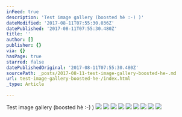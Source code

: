 ```yaml
---
inFeed: true
description: 'Test image gallery (boosted hè :-) )'
dateModified: '2017-08-11T07:55:30.036Z'
datePublished: '2017-08-11T07:55:30.480Z'
title: ''
author: []
publisher: {}
via: {}
hasPage: true
starred: false
datePublishedOriginal: '2017-08-11T07:55:30.480Z'
sourcePath: _posts/2017-08-11-test-image-gallery-boosted-he-.md
url: test-image-gallery-boosted-he-/index.html
_type: Article

---
```

Test image gallery (boosted hè :-) )
![](https://the-grid-user-content.s3-us-west-2.amazonaws.com/af7b8dbd-1cf9-4dc1-8fb2-c0648115cc49.jpg)
![](https://the-grid-user-content.s3-us-west-2.amazonaws.com/02b1f8a5-3f5e-4abe-91ad-9843bf637fe9.jpg)
![](https://imgflo.herokuapp.com/graph/2b2431f8e7ba7b0/5ec91845f0c8c7054d1a61930ee8a864/croprotate.jpg?cropheight=4000&cropwidth=2665&degrees=-90&input=https%3A%2F%2Fthe-grid-user-content.s3-us-west-2.amazonaws.com%2Fb07c6ddf-a0b4-4f0c-a7c3-d888856d629c.jpg&x=0&y=0)
![](https://imgflo.herokuapp.com/graph/2b2431f8e7ba7b0/10d8da95fd21af8a73ee09090a3b8132/croprotate.jpg?cropheight=4000&cropwidth=2665&degrees=-90&input=https%3A%2F%2Fthe-grid-user-content.s3-us-west-2.amazonaws.com%2Fa4780f0a-5329-43c4-9d83-7e9408e08b82.jpg&x=0&y=0)
![](https://the-grid-user-content.s3-us-west-2.amazonaws.com/cffb50ac-01d2-4085-89a5-1be4cb2231d3.jpg)
![](https://the-grid-user-content.s3-us-west-2.amazonaws.com/b50efcfb-85e1-4599-80fc-135bc58b21a9.jpg)
![](https://the-grid-user-content.s3-us-west-2.amazonaws.com/f58f17b4-41bf-46b5-8753-48c37b4a9c22.jpg)
![](https://the-grid-user-content.s3-us-west-2.amazonaws.com/d2dc6aaa-8f78-4279-94f3-031f0e1107a6.jpg)
![](https://the-grid-user-content.s3-us-west-2.amazonaws.com/58ed1e37-0e96-4d60-927d-26d38b33d12e.jpg)